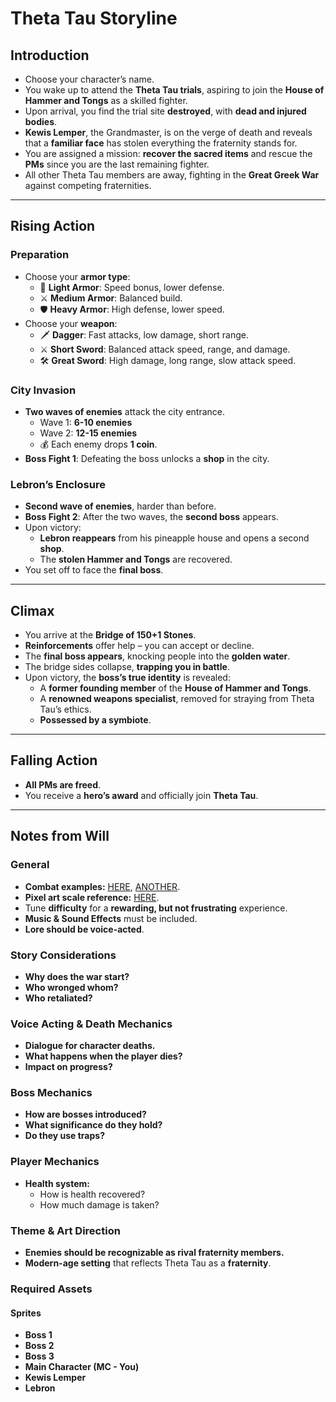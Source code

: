 # Theta Tau Storyline  

## Introduction  
- Choose your character’s name.  
- You wake up to attend the **Theta Tau trials**, aspiring to join the **House of Hammer and Tongs** as a skilled fighter.  
- Upon arrival, you find the trial site **destroyed**, with **dead and injured bodies**.  
- **Kewis Lemper**, the Grandmaster, is on the verge of death and reveals that a **familiar face** has stolen everything the fraternity stands for.  
- You are assigned a mission: **recover the sacred items** and rescue the **PMs** since you are the last remaining fighter.  
- All other Theta Tau members are away, fighting in the **Great Greek War** against competing fraternities.  

---

## Rising Action  
### Preparation  
- Choose your **armor type**:  
  - 🏃 **Light Armor**: Speed bonus, lower defense.  
  - ⚔️ **Medium Armor**: Balanced build.  
  - 🛡️ **Heavy Armor**: High defense, lower speed.  
- Choose your **weapon**:  
  - 🗡️ **Dagger**: Fast attacks, low damage, short range.  
  - ⚔️ **Short Sword**: Balanced attack speed, range, and damage.  
  - 🛠️ **Great Sword**: High damage, long range, slow attack speed.  

### City Invasion  
- **Two waves of enemies** attack the city entrance.  
  - Wave 1: **6-10 enemies**  
  - Wave 2: **12-15 enemies**  
  - 💰 Each enemy drops **1 coin**.  
- **Boss Fight 1**: Defeating the boss unlocks a **shop** in the city.  

### Lebron’s Enclosure  
- **Second wave of enemies**, harder than before.  
- **Boss Fight 2**: After the two waves, the **second boss** appears.  
- Upon victory:  
  - **Lebron reappears** from his pineapple house and opens a second **shop**.  
  - The **stolen Hammer and Tongs** are recovered.  
- You set off to face the **final boss**.  

---

## Climax  
- You arrive at the **Bridge of 150+1 Stones**.  
- **Reinforcements** offer help – you can accept or decline.  
- The **final boss appears**, knocking people into the **golden water**.  
- The bridge sides collapse, **trapping you in battle**.  
- Upon victory, the **boss’s true identity** is revealed:  
  - A **former founding member** of the **House of Hammer and Tongs**.  
  - A **renowned weapons specialist**, removed for straying from Theta Tau’s ethics.  
  - **Possessed by a symbiote**.  

---

## Falling Action  
- **All PMs are freed**.  
- You receive a **hero’s award** and officially join **Theta Tau**.  

---

## Notes from Will  

### General  
- **Combat examples:** [HERE](https://www.youtube.com/watch?v=sGZPMT3M8EU&ab_channel=Challacade), [ANOTHER](https://www.youtube.com/watch?v=6BrZryMz-ac&ab_channel=GameEndeavor).  
- **Pixel art scale reference:** [HERE](https://www.youtube.com/watch?v=Gwrpw1YtuGo&t=412s&ab_channel=AdamCYounis).  
- Tune **difficulty** for a **rewarding, but not frustrating** experience.  
- **Music & Sound Effects** must be included.  
- **Lore should be voice-acted**.  

### Story Considerations  
- **Why does the war start?**  
- **Who wronged whom?**  
- **Who retaliated?**  

### Voice Acting & Death Mechanics  
- **Dialogue for character deaths.**  
- **What happens when the player dies?**  
- **Impact on progress?**  

### Boss Mechanics  
- **How are bosses introduced?**  
- **What significance do they hold?**  
- **Do they use traps?**  

### Player Mechanics  
- **Health system:**  
  - How is health recovered?  
  - How much damage is taken?  

### Theme & Art Direction  
- **Enemies should be recognizable as rival fraternity members.**  
- **Modern-age setting** that reflects Theta Tau as a **fraternity**.  

### Required Assets  
#### Sprites  
- **Boss 1**  
- **Boss 2**  
- **Boss 3**  
- **Main Character (MC - You)**  
- **Kewis Lemper**  
- **Lebron**  
